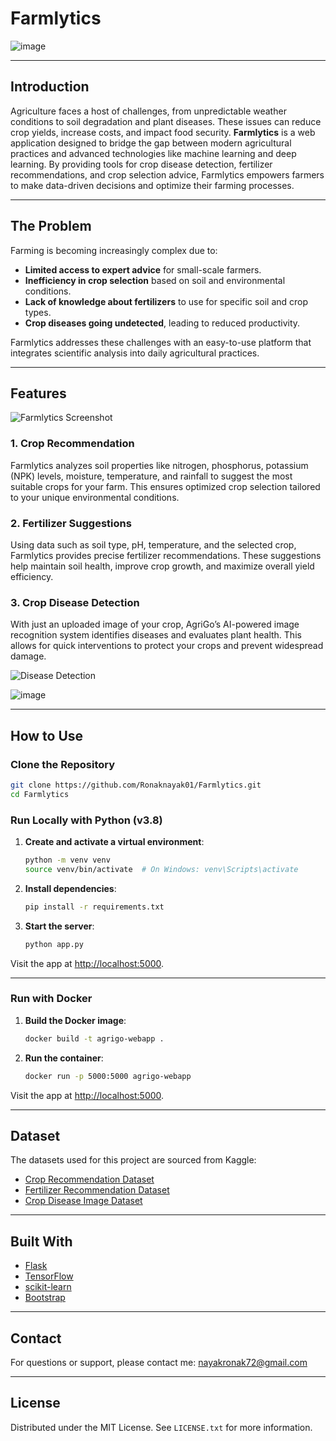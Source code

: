 <div id="top"></div>

# Farmlytics

![image](https://github.com/user-attachments/assets/e622d709-441f-4aef-8306-165fd868444f)


---

## Introduction

Agriculture faces a host of challenges, from unpredictable weather conditions to soil degradation and plant diseases. These issues can reduce crop yields, increase costs, and impact food security. **Farmlytics** is a web application designed to bridge the gap between modern agricultural practices and advanced technologies like machine learning and deep learning. By providing tools for crop disease detection, fertilizer recommendations, and crop selection advice, Farmlytics empowers farmers to make data-driven decisions and optimize their farming processes.

---

## The Problem

Farming is becoming increasingly complex due to:
- **Limited access to expert advice** for small-scale farmers.
- **Inefficiency in crop selection** based on soil and environmental conditions.
- **Lack of knowledge about fertilizers** to use for specific soil and crop types.
- **Crop diseases going undetected**, leading to reduced productivity.

Farmlytics addresses these challenges with an easy-to-use platform that integrates scientific analysis into daily agricultural practices.

---

## Features

![Farmlytics Screenshot](https://user-images.githubusercontent.com/83681204/159989052-08ae92b6-015d-4c63-b9d5-9fcb0579caeb.png)

### 1. Crop Recommendation  
Farmlytics analyzes soil properties like nitrogen, phosphorus, potassium (NPK) levels, moisture, temperature, and rainfall to suggest the most suitable crops for your farm. This ensures optimized crop selection tailored to your unique environmental conditions.

### 2. Fertilizer Suggestions  
Using data such as soil type, pH, temperature, and the selected crop, Farmlytics provides precise fertilizer recommendations. These suggestions help maintain soil health, improve crop growth, and maximize overall yield efficiency.

### 3. Crop Disease Detection  
With just an uploaded image of your crop, AgriGo’s AI-powered image recognition system identifies diseases and evaluates plant health. This allows for quick interventions to protect your crops and prevent widespread damage.

![Disease Detection](https://user-images.githubusercontent.com/83681204/159994252-6e44cd8e-4d20-4dcb-9e22-c0e35756fe1c.png) 

![image](https://github.com/user-attachments/assets/8c7be1e2-71c2-4d0f-a9a5-8896ffe9fb02)


---

## How to Use

### Clone the Repository

```bash
git clone https://github.com/Ronaknayak01/Farmlytics.git
cd Farmlytics
```

### Run Locally with Python (v3.8)

1. **Create and activate a virtual environment**:
   ```bash
   python -m venv venv
   source venv/bin/activate  # On Windows: venv\Scripts\activate
   ```

2. **Install dependencies**:
   ```bash
   pip install -r requirements.txt
   ```

3. **Start the server**:
   ```bash
   python app.py
   ```

Visit the app at [http://localhost:5000](http://localhost:5000).

---

### Run with Docker

1. **Build the Docker image**:
   ```bash
   docker build -t agrigo-webapp .
   ```

2. **Run the container**:
   ```bash
   docker run -p 5000:5000 agrigo-webapp
   ```

Visit the app at [http://localhost:5000](http://localhost:5000).

---

## Dataset

The datasets used for this project are sourced from Kaggle:

- [Crop Recommendation Dataset](https://www.kaggle.com/datasets/atharvaingle/crop-recommendation-dataset)
- [Fertilizer Recommendation Dataset](https://www.kaggle.com/datasets/gdabhishek/fertilizer-prediction)
- [Crop Disease Image Dataset](https://www.kaggle.com/datasets/vipoooool/new-plant-diseases-dataset)

---

## Built With

- [Flask](https://flask.palletsprojects.com/en/2.0.x/)
- [TensorFlow](https://www.tensorflow.org)
- [scikit-learn](https://scikit-learn.org/stable/)
- [Bootstrap](https://getbootstrap.com/docs/5.0/getting-started/introduction/)

---

## Contact

For questions or support, please contact me: [nayakronak72@gmail.com](mailto:nayakronak72@gmail.com)

---

## License

Distributed under the MIT License. See `LICENSE.txt` for more information.
